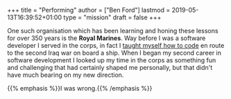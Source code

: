 +++
title = "Performing"
author = ["Ben Ford"]
lastmod = 2019-05-13T16:39:52+01:00
type = "mission"
draft = false
+++

One such organisation which has been learning and honing these lessons for over
350 years is the **Royal Marines**. Way before I was a software developer I served
in the corps, in fact I [taught myself how to code](/about/) en route to the second Iraq
war on board a ship. When I began my second career in software development I
looked up my time in the corps as something fun and challenging that had
certainly shaped me personally, but that didn't have much bearing on my new
direction.

{{% emphasis %}}I was wrong.{{% /emphasis %}}
